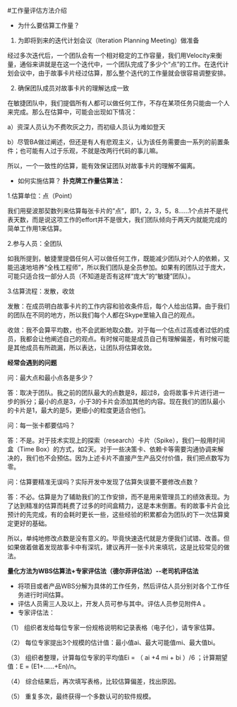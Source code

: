 #工作量评估方法介绍

- 为什么要估算工作量？

1. 为即将到来的迭代计划会议（Iteration Planning Meeting）做准备

经过多次迭代后，一个团队会有一个相对稳定的工作容量，我们用Velocity来衡量，通俗来讲就是在这一个迭代中，一个团队完成了多少个“点”的工作。在迭代计划会议中，由于故事卡片经过估算，那么整个迭代的工作量就会很容易调整安排。

2. 确保团队成员对故事卡片的理解达成一致

在敏捷团队中，我们提倡所有人都可以做任何工作，不存在某项任务只能由一个人来完成。那么在估算中，可能会出现如下情况：

a）资深人员认为不费吹灰之力，而初级人员认为难如登天

b）尽管BA做过阐述，但还是有人有悲观主义，认为该任务需要由一系列的前置条件；也可能有人过于乐观，不就是改两行代码的事儿嘛。

所以，一个一致性的估算，能有效保证团队对故事卡片的理解不偏离。


- 如何实施估算？
**扑克牌工作量估算法：**

1.估算单位：点（Point）

我们用斐波那契数列来估算每张卡片的“点”，即1，2，3，5，8……1个点并不是代表天数，而是说这项工作的effort并不是很大，我们团队倾向于两天内就能完成的简单工作用1来估算。

2.参与人员：全团队

如我所提到，敏捷里提倡任何人可以做任何工作，既能减少团队对个人的依赖，又能迅速地培养“全栈工程师”，所以我们团队是全员参加。如果有的团队过于庞大，可能只适合找一部分人员（不知道是否有这样“庞大”的“敏捷”团队）。

3.估算流程：发散，收敛

发散：在成员明白故事卡片的工作内容和验收条件后，每个人给出估算。由于我们的团队在不同的地方，所以我们每个人都在Skype里输入自己的观点。

收敛：我不会算平均数，也不会武断地取众数。对于每一个估点过高或者过低的成员，我都会让他阐述自己的观点。有时候可能是成员自己有理解偏差，有时候可能是其他成员有所疏漏，所以表达，让团队将估算收敛。

**经常会遇到的问题**

问：最大点和最小点各是多少？

答：取决于团队。我之前的团队最大的点数是8，超过8，会将故事卡片进行进一步的拆分；最小的点是3，小于3的卡片会添加其他的内容。现在我们的团队最小的卡片是1，最大的是5，更细小的粒度更适合他们。

问：每一张卡都要估吗？

答：不是。对于技术实现上的探索（research）卡片（Spike），我们一般用时间盒（Time Box）的方式，如2天。对于一些决策卡、依赖卡等需要沟通协调来解决的，我们也不会预估。因为上述卡片不直接产生产品交付价值，我们把点数写为零。

问：估算要精准无误吗？实际开发中发现了估算失误要不要修改点数？

答：不必。估算是为了辅助我们的工作安排，而不是用来管理员工的绩效表现。为了达到精准的估算而耗费了过多的时间盒精力，这是本末倒置。有的故事卡片会比预计的先完成，有的会耗时更长一些，这些经验的积累都会为团队的下一次估算奠定更好的基础。

所以，单纯地修改点数是没有意义的。毕竟快速迭代就是方便我们试错、改善。但如果做着做着发现故事卡中有深坑，建议再开一张卡片来填坑，这是比较常见的做法。

**量化方法为WBS估算法+专家评估法（德尔菲评估法）--老司机评估法**

- 将项目或者产品WBS分解为具体的工作任务，然后评估人员分别对各个工作任务进行时间估算。
- 评估人员需三人及以上，开发人员可参与其中。评估人员参见附件A     。
- 专家评估法：

（1）      组织者发给每位专家一份规格说明和记录表格（电子化），请专家估算。

（2）      每位专家提出3个规模的估计值：最小值ai、最大可能值mi、最大值bi。

（3）      组织者整理，计算每位专家的平均值Ei = （ ai +4 mi + bi ）/6   ；计算期望值：E = (E1+……+En)/n。

（4）      综合结果后，再次填写表格，比较估算偏差，找出原因。

（5）      重复多次，最终获得一个多数认可的软件规模。
